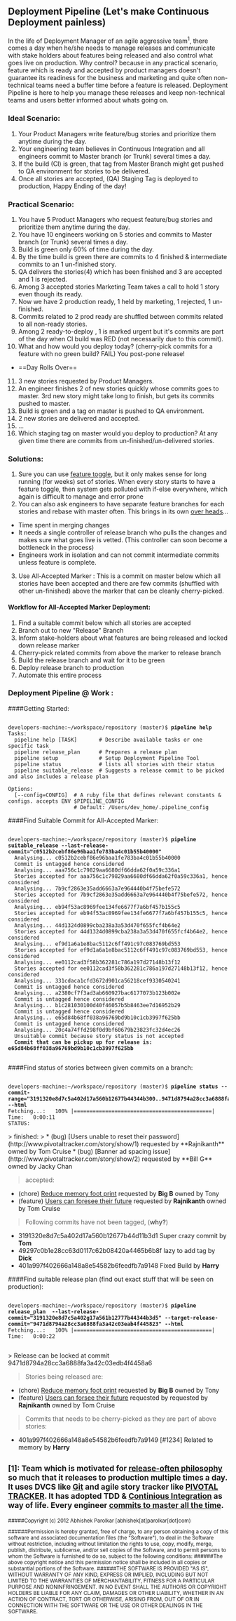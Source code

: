 

Deployment Pipeline  (Let's make Continuous Deployment painless)
-------------------

In the life of Deployment Manager of an agile aggressive team<sup>1</sup>, there comes a day when he/she needs to manage releases and communicate with
stake holders about features being released and also control what goes live on production. Why control? because in any practical scenario, feature which is ready
and accepted by product managers doesn't guarantee its readiness for the business and marketing and quite often non-technical teams need a buffer time before
a feature is released.  Deployment Pipeline is here to help you manage these releases and keep non-technical teams and users better informed about whats going on.


### Ideal Scenario:

 1. Your Product Managers write feature/bug stories and prioritize them anytime during the day.
 2. Your engineering team believes in Continuous Integration and all engineers commit to  Master branch (or Trunk) several times a day.
 3. If the build (CI) is green, that tag from Master Branch might get pushed to QA environment for stories to be delivered.
 4. Once all stories are accepted, (QA) Staging Tag is deployed to production, Happy Ending of the day!

### Practical Scenario:
 1. You have 5 Product Managers who request feature/bug stories and prioritize them anytime during the day.
 2. You have 10 engineers working on 5 stories and commits to  Master branch (or Trunk) several times a day.
 3. Build is green only 60% of time during the day.
 4. By the time build is green there are commits to 4 finished & intermediate commits to an 1 un-finished story.
 5. QA delivers the stories(4) which has been finished and 3 are accepted and 1 is rejected.
 6. Among 3 accepted stories Marketing Team takes a call to hold 1 story even though its ready.
 7. Now we have 2 production ready, 1 held by marketing, 1 rejected, 1 un-finished.
 8. Commits related to 2 prod ready are shuffled between commits related to all non-ready stories.
 9. Among 2 ready-to-deploy , 1 is marked urgent but it's commits are part of the day when CI build was RED (not necessarily due to this commit).
 10. What and how would you deploy today?  (cherry-pick commits for a feature with no green build? FAIL) You post-pone release!
  - ==Day Rolls Over==
 11. 3 new stories requested by Product Managers.
 12. An engineer finishes 2 of new stories quickly whose commits goes to master. 3rd new story might take long to finish, but gets its commits pushed to master.
 13. Build is green and a tag on master is pushed to QA environment.
 14. 2 new stories are delivered and accepted.
 15. ...
 16. Which staging tag on master would you deploy to production? At any given time there are commits from un-finished/un-delivered stories.


### Solutions:
 1. Sure you can use [feature toggle](http://martinfowler.com/bliki/FeatureToggle.html), but it only makes sense for long running (for weeks) set of stories. When every story starts to have a feature toggle, then system gets polluted with
  if-else everywhere, which again is difficult to manage and error prone
 2. You can also ask engineers to have separate feature branches for each stories and rebase with master often. This brings in its own [over heads](http://martinfowler.com/bliki/FeatureBranch.html)...
  * Time spent in merging changes
  * It needs a single controller of release branch who pulls the changes and makes sure what goes live is vetted. (This controller can soon become a bottleneck in the process)
  * Engineers work in isolation and can not commit intermediate commits unless feature is complete.
 3. Use All-Accepted Marker : This is a commit on master below which all stories have been accepted and there are few commits (shuffled with other un-finished) above the marker that can be cleanly cherry-picked.


#### Workflow for All-Accepted Marker Deployment:
  1. Find a suitable commit below which all stories are accepted
  2. Branch out to new "Release" Branch
  3. Inform stake-holders about what features are being released and locked down release marker
  4. Cherry-pick related commits from above the marker to release branch
  5. Build the release branch and wait for it to be green
  6. Deploy release branch to production
  7. Automate this entire process

### Deployment Pipeline @ Work :
####Getting Started:
<pre><code>
developers-machine:~/workspace/repository (master)$ <b>pipeline help</b>
Tasks:
  pipeline help [TASK]       # Describe available tasks or one specific task
  pipeline release_plan      # Prepares a release plan
  pipeline setup             # Setup Deployment Pipeline Tool
  pipeline status            # lists all stories with their status
  pipeline suitable_release  # Suggests a release commit to be picked and also includes a release plan

Options:
  [--config=CONFIG]  # A ruby file that defines relevant constants & configs. accepts ENV $PIPELINE_CONFIG
                     # Default: /Users/dev_home/.pipeline_config
</code></pre>


####Find Suitable Commit for All-Accepted Marker:
<pre><code>
developers-machine:~/workspace/repository (master)$ <b>pipeline suitable_release --last-release-commit="c0512b2cebf86e96baa1fe783ba4c01b55b40000"</b>
  Analysing... c0512b2cebf86e96baa1fe783ba4c01b55b40000
  Commit is untagged hence considered
  Analysing... aaa756c1c79829aa6680df66dda62f0a59c336a1
  Stories accepted for aaa756c1c79829aa6680df66dda62f0a59c336a1, hence considered
  Analysing... 7b9cf2863e35add6663a7e964440b4f75befe572
  Stories accepted for 7b9cf2863e35add6663a7e964440b4f75befe572, hence considered
  Analysing... eb94f53ac8969fee134fe6677f7a6bf457b155c5
  Stories accepted for eb94f53ac8969fee134fe6677f7a6bf457b155c5, hence considered
  Analysing... 44d1324d0899cba238a3a53d470f655fcf4b64e2
  Stories accepted for 44d1324d0899cba238a3a53d470f655fcf4b64e2, hence considered
  Analysing... ef9d1a6a1e8bac5112c6ff491c97c083769bd553
  Stories accepted for ef9d1a6a1e8bac5112c6ff491c97c083769bd553, hence considered
  Analysing... ee0112cad3f58b362281c786a197d27148b13f12
  Stories accepted for ee0112cad3f58b362281c786a197d27148b13f12, hence considered
  Analysing... 331cdaca1cfd3672d901ca56218cef9330540241
  Commit is untagged hence considered
  Analysing... a2380cf7f3ad3ab660927bac6177073b123b002e
  Commit is untagged hence considered
  Analysing... b1c281030100d40f46057b5b8463ee7d16952b29
  Commit is untagged hence considered
  Analysing... e65d84b68ff038a96769bd9b10c1cb3997f625bb
  Commit is untagged hence considered
  Analysing... 20c4a74ffd298f0d9bf60679b23823fc32d4ec26
  Unsuitable commit because story status is not accepted
  <b>Commit that can be pickup up for release is: e65d84b68ff038a96769bd9b10c1cb3997f625bb</b>

</code></pre>

####Find status of stories between given commits on a branch:

<pre><code>
developers-machine:~/workspace/repository (master)$ <b>pipeline status --commit-range="3191320e8d7c5a402d17a560b12677b44344b300..9471d8794a28cc3a6888fa3a42c03edb4f4458812" --html </b>
Fetching...:   100% |============================================| Time:   0:00:11
STATUS:
</code></pre>
<quote>
> finished:
>
  * (bug) [Users unable to reset their password](http://www.pivotaltracker.com/story/show/1)  requested by **Rajnikanth** owned by Tom Cruise
  * (bug) [Banner ad spacing issue](http://www.pivotaltracker.com/story/show/2)  requested by **Bill G** owned by Jacky Chan

>accepted:
>
  * (chore) [Reduce memory foot print](http://www.pivotaltracker.com/story/show/3)  requested by **Big B** owned by Tony
  * (feature) [Users can foresee their future](http://www.pivotaltracker.com/story/show/4)  requested by **Rajnikanth** owned by Tom Cruise

> Following commits have not been tagged, (**why?**)
>
  * 3191320e8d7c5a402d17a560b12677b44d11b3d1  Super crazy commit by **Tom**
  * 49297c0b1e28cc63d0117c62b08420a4465b6b8f  lazy to add tag by **Dick**
  * 401a997f402666a148a8e54582b6feedfb7a9148  Fixed Build  by **Harry**
</quote>


####Find suitable release plan (find out exact stuff that will be seen on production):

<pre><code>
developers-machine:~/workspace/repository (master)$ <b>pipeline release_plan  --last-release-commit="3191320e8d7c5a402g17a561b12777b44344b3d5" --target-release-commit="9471d8794a28cc3a6888fa3a42c03eab4f445823" --html </b>
Fetching...:   100% |============================================| Time:   0:00:22

</code></pre>
<quote>
> Release can be locked at commit 9471d8794a28cc3a6888fa3a42c03edb4f4458a6

> Stories being released are:
>
  * (chore) [Reduce memory foot print](http://www.pivotaltracker.com/story/show/3)  requested by **Big B** owned by Tony
  * (feature) [Users can forsee their future](http://www.pivotaltracker.com/story/show/4)  requested by requested by **Rajnikanth** owned by Tom Cruise


> Commits that needs to be cherry-picked as they are part of above stories:
>
  * 401a997f402666a148a8e54582b6feedfb7a9149  [#1234] Related to memory  by **Harry**

</quote>



<sub>\[**1**\]: Team which is motivated for [release-often philosophy](http://radar.oreilly.com/2009/03/continuous-deployment-5-eas.html) so much that it releases to production multiple times a day. It uses DVCS like **[Git](http://git-scm.com)** and agile story tracker like **[PIVOTAL TRACKER](http://www.pivotaltracker.com)**. It has adopted TDD & **[Continious Integration](http://en.wikipedia.org/wiki/Continuous_integration)** as way of life. Every engineer [commits to master all the time](http://martinfowler.com/bliki/FeatureBranch.html#PromiscuousIntegrationVsContinuousIntegration).
</sub>
---------------------------------------------------------------
<sub>
#####Copyright (c) 2012 Abhishek Parolkar [abhishek[at]parolkar[dot]com)

######Permission is hereby granted, free of charge, to any person obtaining a copy of this software and associated documentation files (the "Software"), to deal in the Software without restriction, including without limitation the rights to use, copy, modify, merge, publish, distribute, sublicense, and/or sell copies of the Software, and to permit persons to whom the Software is furnished to do so, subject to the following conditions:
######The above copyright notice and this permission notice shall be included in all copies or substantial portions of the Software.
######THE SOFTWARE IS PROVIDED "AS IS", WITHOUT WARRANTY OF ANY KIND, EXPRESS OR IMPLIED, INCLUDING BUT NOT LIMITED TO THE WARRANTIES OF MERCHANTABILITY, FITNESS FOR A PARTICULAR PURPOSE AND NONINFRINGEMENT. IN NO EVENT SHALL THE AUTHORS OR COPYRIGHT HOLDERS BE LIABLE FOR ANY CLAIM, DAMAGES OR OTHER LIABILITY, WHETHER IN AN ACTION OF CONTRACT, TORT OR OTHERWISE, ARISING FROM, OUT OF OR IN CONNECTION WITH THE SOFTWARE OR THE USE OR OTHER DEALINGS IN THE SOFTWARE.
</sub>
